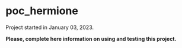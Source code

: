 ﻿# poc_hermione

Project started in January 03, 2023.


**Please, complete here information on using and testing this project.**